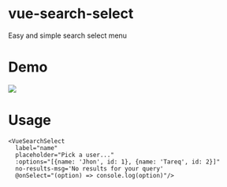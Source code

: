 # vue-search-select
Easy and simple search select menu

# Demo
![](https://j.gifs.com/jYVnOy.gif)

# Usage

```vue
<VueSearchSelect
  label="name"
  placeholder="Pick a user..."
  :options="[{name: 'Jhon', id: 1}, {name: 'Tareq', id: 2}]"
  no-results-msg='No results for your query'
  @onSelect="(option) => console.log(option)"/>

```
